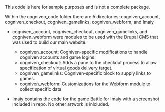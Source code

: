 This code is here for sample purposes and is not a complete package.

Within the cogniven_code folder there are 5 directories; cogniven_account, cogniven_checkout, cogniven_gamelinks, cogniven_webform, and Imaiy  
 - cogniven_account, cogniven_checkout, cogniven_gamelinks, and cogniven_webform were modules to be used with the Drupal CMS that was used to build our main website.
    - cogniven_account: Cogniven-specific modifications to handle cogniven accounts and game logins.  
    - cogniven_checkout: Adds a pane to the checkout process to allow specification of virtual goods delivery target.  
    - cogniven_gamelinks: Cogniven-specific block to supply links to games.  
    - cogniven_webform: Customizations for the Webform module to collect specific data  
  
 - Imaiy contains the code for the game Battle for Imaiy with a screenshot included in repo. No other artwork is inlcluded.
